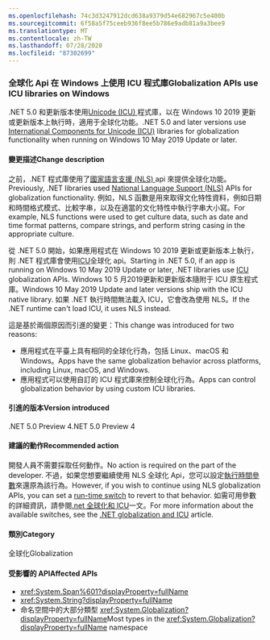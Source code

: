 ```yaml
---
ms.openlocfilehash: 74c3d3247912dcd638a9379d54e682967c5e400b
ms.sourcegitcommit: 6f58a5f75ceeb936f8ee5b786e9adb81a9a3bee9
ms.translationtype: MT
ms.contentlocale: zh-TW
ms.lasthandoff: 07/28/2020
ms.locfileid: "87302699"
---
```

### <a name="globalization-apis-use-icu-libraries-on-windows"></a><span data-ttu-id="96b66-101">全球化 Api 在 Windows 上使用 ICU 程式庫</span><span class="sxs-lookup"><span data-stu-id="96b66-101">Globalization APIs use ICU libraries on Windows</span></span>

<span data-ttu-id="96b66-102">.NET 5.0 和更新版本使用[Unicode (ICU) ](http://site.icu-project.org/home)程式庫，以在 Windows 10 2019 更新或更新版本上執行時，適用于全球化功能。</span><span class="sxs-lookup"><span data-stu-id="96b66-102">.NET 5.0 and later versions use [International Components for Unicode (ICU)](http://site.icu-project.org/home) libraries for globalization functionality when running on Windows 10 May 2019 Update or later.</span></span>

#### <a name="change-description"></a><span data-ttu-id="96b66-103">變更描述</span><span class="sxs-lookup"><span data-stu-id="96b66-103">Change description</span></span>

<span data-ttu-id="96b66-104">之前，.NET 程式庫使用了[國家語言支援 (NLS) ](/windows/win32/intl/national-language-support) api 來提供全球化功能。</span><span class="sxs-lookup"><span data-stu-id="96b66-104">Previously, .NET libraries used [National Language Support (NLS)](/windows/win32/intl/national-language-support) APIs for globalization functionality.</span></span> <span data-ttu-id="96b66-105">例如，NLS 函數是用來取得文化特性資料，例如日期和時間格式模式、比較字串，以及在適當的文化特性中執行字串大小寫。</span><span class="sxs-lookup"><span data-stu-id="96b66-105">For example, NLS functions were used to get culture data, such as date and time format patterns, compare strings, and perform string casing in the appropriate culture.</span></span>

<span data-ttu-id="96b66-106">從 .NET 5.0 開始，如果應用程式在 Windows 10 2019 更新或更新版本上執行，則 .NET 程式庫會使用[ICU](http://site.icu-project.org/home)全球化 api。</span><span class="sxs-lookup"><span data-stu-id="96b66-106">Starting in .NET 5.0, if an app is running on Windows 10 May 2019 Update or later, .NET libraries use [ICU](http://site.icu-project.org/home) globalization APIs.</span></span> <span data-ttu-id="96b66-107">Windows 10 5 月2019更新和更新版本隨附于 ICU 原生程式庫。</span><span class="sxs-lookup"><span data-stu-id="96b66-107">Windows 10 May 2019 Update and later versions ship with the ICU native library.</span></span> <span data-ttu-id="96b66-108">如果 .NET 執行時間無法載入 ICU，它會改為使用 NLS。</span><span class="sxs-lookup"><span data-stu-id="96b66-108">If the .NET runtime can't load ICU, it uses NLS instead.</span></span>

<span data-ttu-id="96b66-109">這是基於兩個原因而引進的變更：</span><span class="sxs-lookup"><span data-stu-id="96b66-109">This change was introduced for two reasons:</span></span>

- <span data-ttu-id="96b66-110">應用程式在平臺上具有相同的全球化行為，包括 Linux、macOS 和 Windows。</span><span class="sxs-lookup"><span data-stu-id="96b66-110">Apps have the same globalization behavior across platforms, including Linux, macOS, and Windows.</span></span>
- <span data-ttu-id="96b66-111">應用程式可以使用自訂的 ICU 程式庫來控制全球化行為。</span><span class="sxs-lookup"><span data-stu-id="96b66-111">Apps can control globalization behavior by using custom ICU libraries.</span></span>

#### <a name="version-introduced"></a><span data-ttu-id="96b66-112">引進的版本</span><span class="sxs-lookup"><span data-stu-id="96b66-112">Version introduced</span></span>

<span data-ttu-id="96b66-113">.NET 5.0 Preview 4</span><span class="sxs-lookup"><span data-stu-id="96b66-113">.NET 5.0 Preview 4</span></span>

#### <a name="recommended-action"></a><span data-ttu-id="96b66-114">建議的動作</span><span class="sxs-lookup"><span data-stu-id="96b66-114">Recommended action</span></span>

<span data-ttu-id="96b66-115">開發人員不需要採取任何動作。</span><span class="sxs-lookup"><span data-stu-id="96b66-115">No action is required on the part of the developer.</span></span> <span data-ttu-id="96b66-116">不過，如果您想要繼續使用 NLS 全球化 Api，您可以設定[執行時間參數](../../../../docs/core/run-time-config/globalization.md#nls)來還原為該行為。</span><span class="sxs-lookup"><span data-stu-id="96b66-116">However, if you wish to continue using NLS globalization APIs, you can set a [run-time switch](../../../../docs/core/run-time-config/globalization.md#nls) to revert to that behavior.</span></span> <span data-ttu-id="96b66-117">如需可用參數的詳細資訊，請參閱[.net 全球化和 ICU](/dotnet/standard/globalization-localization/globalization-icu)一文。</span><span class="sxs-lookup"><span data-stu-id="96b66-117">For more information about the available switches, see the [.NET globalization and ICU](/dotnet/standard/globalization-localization/globalization-icu) article.</span></span>

#### <a name="category"></a><span data-ttu-id="96b66-118">類別</span><span class="sxs-lookup"><span data-stu-id="96b66-118">Category</span></span>

<span data-ttu-id="96b66-119">全球化</span><span class="sxs-lookup"><span data-stu-id="96b66-119">Globalization</span></span>

#### <a name="affected-apis"></a><span data-ttu-id="96b66-120">受影響的 API</span><span class="sxs-lookup"><span data-stu-id="96b66-120">Affected APIs</span></span>

- <xref:System.Span%601?displayProperty=fullName>
- <xref:System.String?displayProperty=fullName>
- <span data-ttu-id="96b66-121">命名空間中的大部分類型 <xref:System.Globalization?displayProperty=fullName></span><span class="sxs-lookup"><span data-stu-id="96b66-121">Most types in the <xref:System.Globalization?displayProperty=fullName> namespace</span></span>

<!--

#### Affected APIs

- ``T:System.Span`1``
- `T:System.String`
- `N:System.Globalization`

-->

